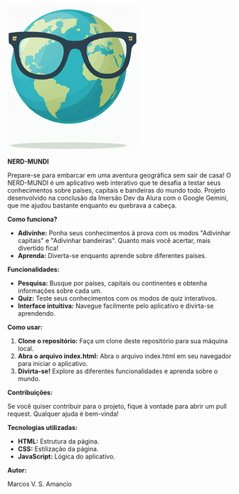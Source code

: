 
![](nerdmundi-icon.png)

**NERD-MUNDI**

Prepare-se para embarcar em uma aventura geográfica sem sair de casa! O NERD-MUNDI é um aplicativo web interativo que te desafia a testar seus conhecimentos sobre países, capitais e bandeiras do mundo todo.
Projeto desenvolvido na conclusão da Imersão Dev da Alura com o Google Gemini, que me ajudou bastante enquanto eu quebrava a cabeça.

**Como funciona?**

* **Adivinhe:** Ponha seus conhecimentos à prova com os modos "Adivinhar capitais" e "Adivinhar bandeiras". Quanto mais você acertar, mais divertido fica!
* **Aprenda:** Diverta-se enquanto aprende sobre diferentes países.

**Funcionalidades:**

* **Pesquisa:** Busque por países, capitais ou continentes e obtenha informações sobre cada um.
* **Quiz:** Teste seus conhecimentos com os modos de quiz interativos.
* **Interface intuitiva:** Navegue facilmente pelo aplicativo e divirta-se aprendendo.

**Como usar:**

1. **Clone o repositório:** Faça um clone deste repositório para sua máquina local.
2. **Abra o arquivo index.html:** Abra o arquivo index.html em seu navegador para iniciar o aplicativo.
3. **Divirta-se!** Explore as diferentes funcionalidades e aprenda sobre o mundo.

**Contribuições:**

Se você quiser contribuir para o projeto, fique à vontade para abrir um pull request. Qualquer ajuda é bem-vinda!

**Tecnologias utilizadas:**

* **HTML:** Estrutura da página.
* **CSS:** Estilização da página.
* **JavaScript:** Lógica do aplicativo.

**Autor:**

Marcos V. S. Amancio
